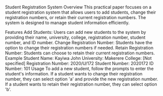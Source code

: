 Student Registration System
Overview
This practical paper focuses on a student registration system that allows users to add students, change their registration numbers, or retain their current registration numbers. The system is designed to manage student information efficiently.

Features
Add Students: Users can add new students to the system by providing their name, university, college, registration number, student number, and ID number.
Change Registration Number: Students have the option to change their registration numbers if needed.
Retain Registration Number: Students can choose to retain their current registration numbers.
Example Student
Name: Kayiwa John
University: Makerere
College: [Not specified]
Registration Number: 2020/U/172
Student Number: 2020172
ID Number: 101
Usage
To add a new student, follow the prompts to enter the student's information.
If a student wants to change their registration number, they can select option 'a' and provide the new registration number.
If a student wants to retain their registration number, they can select option 'b'.
